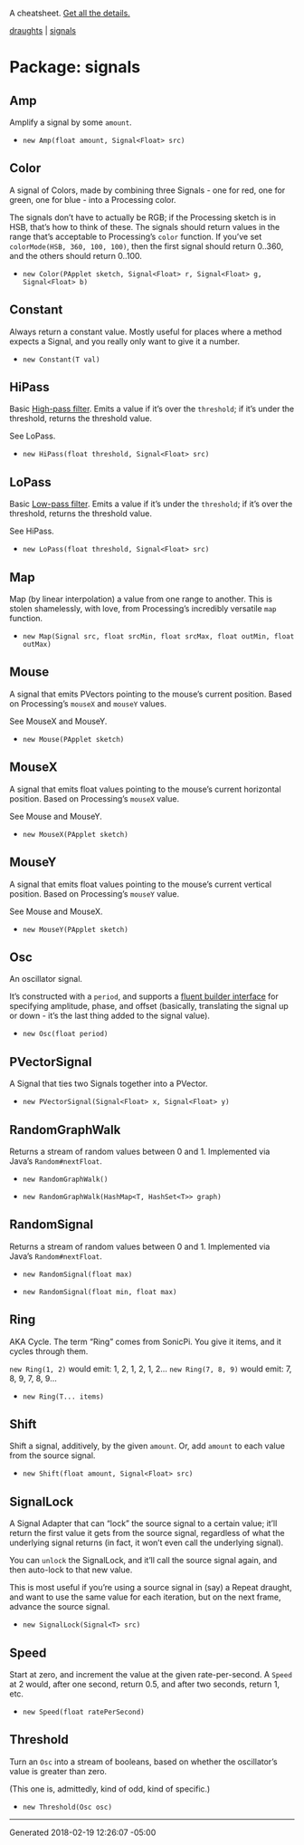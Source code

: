 A cheatsheet.
[Get all the details.](https://github.com/danbernier/draughts)

[draughts](draughts) | [signals](signals)

# Package: signals


## Amp


<p>Amplify a signal by some <code>amount</code>.</p>



* `new Amp(float amount, Signal<Float> src)`


## Color


<p>A signal of Colors, made by combining three Signals - one for red, one for
green, one for blue - into a Processing color.</p>

<p>The signals don’t have to actually be RGB; if the Processing sketch is in
HSB, that’s how to think of these. The signals should return values in the
range that’s acceptable to Processing’s <code>color</code> function. If you’ve set
<code>colorMode(HSB, 360, 100, 100)</code>, then the first signal should return 0..360,
and the others should return 0..100.</p>



* `new Color(PApplet sketch, Signal<Float> r, Signal<Float> g, Signal<Float> b)`


## Constant


<p>Always return a constant value. Mostly useful for places where a method
expects a Signal, and you really only want to give it a number.</p>



* `new Constant(T val)`


## HiPass


<p>Basic <a href="https://en.wikipedia.org/wiki/High-pass_filter">High-pass filter</a>.
Emits a value if it’s over the <code>threshold</code>; if it’s under the threshold,
returns the threshold value.</p>

<p>See LoPass.</p>



* `new HiPass(float threshold, Signal<Float> src)`


## LoPass


<p>Basic <a href="https://en.wikipedia.org/wiki/Low-pass_filter">Low-pass filter</a>.
Emits a value if it’s under the <code>threshold</code>; if it’s over the threshold,
returns the threshold value.</p>

<p>See HiPass.</p>



* `new LoPass(float threshold, Signal<Float> src)`


## Map


<p>Map (by linear interpolation) a value from one range to another. This is
stolen shamelessly, with love, from Processing’s incredibly versatile <code>map</code>
function.</p>



* `new Map(Signal src, float srcMin, float srcMax, float outMin, float outMax)`


## Mouse


<p>A signal that emits PVectors pointing to the mouse’s current position.
Based on Processing’s <code>mouseX</code> and <code>mouseY</code> values.</p>

<p>See MouseX and MouseY.</p>



* `new Mouse(PApplet sketch)`


## MouseX


<p>A signal that emits float values pointing to the mouse’s current horizontal
position.  Based on Processing’s <code>mouseX</code> value.</p>

<p>See Mouse and MouseY.</p>



* `new MouseX(PApplet sketch)`


## MouseY


<p>A signal that emits float values pointing to the mouse’s current vertical
position.  Based on Processing’s <code>mouseY</code> value.</p>

<p>See Mouse and MouseX.</p>



* `new MouseY(PApplet sketch)`


## Osc


<p>An oscillator signal.</p>

<p>It’s constructed with a <code>period</code>, and supports a <a href="https://stackoverflow.com/questions/17937755/what-is-the-difference-between-a-fluent-interface-and-the-builder-pattern">fluent builder
interface</a>
for specifying amplitude, phase, and offset (basically, translating the
signal up or down - it’s the last thing added to the signal value).</p>



* `new Osc(float period)`


## PVectorSignal


<p>A Signal that ties two Signals together into a PVector.</p>



* `new PVectorSignal(Signal<Float> x, Signal<Float> y)`


## RandomGraphWalk


<p>Returns a stream of random values between 0 and 1. Implemented via Java’s
<code>Random#nextFloat</code>.</p>



* `new RandomGraphWalk()`

* `new RandomGraphWalk(HashMap<T, HashSet<T>> graph)`


## RandomSignal


<p>Returns a stream of random values between 0 and 1. Implemented via Java’s
<code>Random#nextFloat</code>.</p>



* `new RandomSignal(float max)`

* `new RandomSignal(float min, float max)`


## Ring


<p>AKA Cycle. The term “Ring” comes from SonicPi. You give it items, and it
cycles through them.</p>

<p><code>new Ring(1, 2)</code> would emit: 1, 2, 1, 2, 1, 2…
<code>new Ring(7, 8, 9)</code> would emit: 7, 8, 9, 7, 8, 9…</p>



* `new Ring(T... items)`


## Shift


<p>Shift a signal, additively, by the given <code>amount</code>. Or, add <code>amount</code> to
each value from the source signal.</p>



* `new Shift(float amount, Signal<Float> src)`


## SignalLock


<p>A Signal Adapter that can “lock” the source signal to a certain value; it’ll
return the first value it gets from the source signal, regardless of what
the underlying signal returns (in fact, it won’t even call the underlying
signal).</p>

<p>You can <code>unlock</code> the SignalLock, and it’ll call the source signal again, and
then auto-lock to that new value.</p>

<p>This is most useful if you’re using a source signal in (say) a Repeat
draught, and want to use the same value for each iteration, but on the next
frame, advance the source signal.</p>



* `new SignalLock(Signal<T> src)`


## Speed


<p>Start at zero, and increment the value at the given rate-per-second. A
<code>Speed</code> at 2 would, after one second, return 0.5, and after two seconds,
return 1, etc.</p>



* `new Speed(float ratePerSecond)`


## Threshold


<p>Turn an <code>Osc</code> into a stream of booleans, based on whether the oscillator’s
value is greater than zero.</p>

<p>(This one is, admittedly, kind of odd, kind of specific.)</p>



* `new Threshold(Osc osc)`



---------------

Generated 2018-02-19 12:26:07 -05:00
